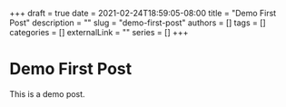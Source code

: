 +++ 
draft = true
date = 2021-02-24T18:59:05-08:00
title = "Demo First Post"
description = ""
slug = "demo-first-post"
authors = []
tags = []
categories = []
externalLink = ""
series = []
+++

# Demo First Post

This is a demo post.
